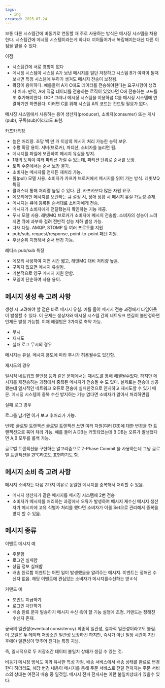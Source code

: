```yaml
---
tags:
  - ing
created: 2025-07-24
---
```

보통 다른 시스템간에 비동기로 연동할 때 주로 사용하는 방식은 메시징 시스템을 차용한다. 시스템간에 메시징 시스템이라는게 하나더 끼어들어가서 복잡해지는대신 다른 이점을 얻을 수 있다.

이점
- 시스템간에 서로 영향이 없다
- 메시징 시스템이 시스템 A가 보낸 메시지를 일단 저장하고 시스템 B가 여력이 될때 보내면 특정 시스템에 부하가 생겨도 메시지 전송이 보장됨.
- 확장이 용이하다. 예를들어 A가 C에도 데이터를 전송해야한다는 요구사항이 생겼사 치자. 만약, A에 직접 데이터를 전송하는 로직이 있었다면 C에 전송하는 코드를 또 추가해야한다. OCP 그러나 메시징 시스템을 이용하념 C를 메시징 시스템에 연결하기만 하면된다. 이러면 C를 위해 시스템 A의 코드는 건드릴 필요가 없다.

메시징 시스템에서 사용하는 용어
생산자(producer), 소비자(consumer) 또는 게시(pub), 구독(sub)이라고도 표현.

카프카특징
- 높은 처리량. 초당 백 만 개 이상의 메시지 처리 가능한 능력 보유.
- 수평 확장 용이. 서버(브로커), 파티션, 소비자를 늘리면 됨.
- 메시지를 파일에 보관하여 메시지 유실을 방지.
- 1개의 토픽이 여러 파티션 가질 수 있는데, 파티션 단위로 순서를 보장.
- 토픽 수준에서는 순서 보장 불가.
- 소비자는 메시지를 언제든 재처리 가능.
- 풀(pull) 모델 사용. 소비자가 카프카 브로커에서 메시지를 읽어 가는 방식.
레빗MQ 특징
- 클러스터 통해 처리량 높일 수 있다. 단, 카프카보다 많은 자원 요구.
- 메모리에만 메시지를 보관하는 큐 설정 시, 장애 상황 시 메시지 유실 가능성 존재.
- 메시지는 큐에 등록된 순서대로 소비자에게 전송.
- 메시지가 소비자에게 전달됐는지 확인하는 기능 제공.
- 푸시 모델 사용. 래빗MQ 브로커가 소비자에 메시지 전송함. 소비자의 성능이 느려지면 큐에 과부하 걸려 전반적 성능 저하 발생 가능.
- 다재 다능. AMQP, STOMP 등 여러 프로토콜 지원
- pub/sub, request/response, point-to-point 패턴 지원.
- 우선순위 지정해서 순서 변경 가능.

레디스 pub/sub 특징
- 메모리 사용하여 지연 시간 짧고, 래빗MQ 대비 처리량 높음.
- 구독자 없으면 메시지 유실됨.
- 기본적으로 영구 메시지 지원 안함.
- 모델이 단순하여 사용 용이.

## 메시지 생성 측 고려 사항
생성 시 고려해야 할 점은 바로 메시지 유실. 예를 들어 메시지 전송 과정에서 타임아웃이 발생할 수 있다. 이 문제는 생상자와 메시징 시스템 간의 네트워크 연길이 불안정하면 언제든 발생 가능함. 이때 해결법은 3가지로 축약 가능.
- 무시
- 재시도
- 실패 로그
무시의 경우

메시지는 유실. 메시지 용도에 따라 무시가 허용될수도 있긴함.

재시도의 경우

일시적 네트워크 불안정 등과 같은 문제에서는 재시도를 통해 해결될수있다. 하지만 메시지를 재전송하는 과정에서 중복된 메시지가 전송될 수 도 있다. 실제로는 전송에 성공했는데 일시적인 네트워크 오류로 전송에 실패한것으로 인지하고 재시도할 수 있기 때문. 메시징 시스템이 중복 수신 방지하는 기능 없다면 소비자가 알아서 처리하면됨.

실패 로그 경우

로그를 남기면 이거 보고 후처리가 가능.

번외) 글로벌 트랜잭션
글로벌 트랜잭션 쓰면 여러 자원(여러 DB)에 대한 변경을 한 트랜잭션으로 묶어 처리 가능. 예를 들어 A DB는 커밋되었는데 B DB는 오류가 발생했다면 A,B 모두를 롤백 가능.

글로벌 트랜잭션을 구현하는 알고리즘으로 2-Phase Commit 을 사용하는데 그냥 글로벌 트랜잭션을 2PC라고도 표현하기도 함.

## 메시지 소비 측 고려 사항
메시지 소비자는 다음 2가지 이유로 동일한 메시지를 중복해서 처리할 수 있음.
- 메시지 생산자가 같은 메시지를 메시징 시스템에 2번 전송
- 소비자가 메시지를 처리하는 과정에서 오류가 발생하여 메시지 재수신
메시지 생산자가 메시지에 고유 식별자 처리를 했다면 소비자가 이를 Set으로 관리해서 중복을 방지 할 수 있음.

## 메시지 종류
이벤트 메시지 예
- 주문함
- 로그인 실패함
- 상품 정보 실패함
- 배송 완료함
이벤트는 어떤 일이 발생했음을 알려주는 메시지.
이벤트는 정해진 수신자 없음. 해당 이벤트에 관심있는 소비자가 메시지를수신하는 방ㅎ식


커맨드 예
- 포인트 지급하기
- 로그인 차단하기
- 배송 완료 문자 발송하기
메시지 수신 측이 할 기능 실행에 초점.
커맨드는 정해진 수신자 존재.



궁극의 일관성(eventual consistency)
최종적 일관성, 결과적 일관성이라고도 불림. 이 모델은 두 데이터 저장소간 일관성 보장하긴 하지만, 즉시가 아닌 일정 시간이 지난 후에야 일관성이 맞추어 진다는 특징 지님.

즉, 일시적으로 두 저장소간 데이터 불일치 상태가 생길 수 있는 것.

비동기 메시징 방식도 이와 유사한 특성 가짐. 배송 서비스에서 배송 상태를 완료로 변경한다 하더라도, 해당 변경 내용이 메시지를 통해 주문 서비스로 전달 전까지는 주문 서비스의 상태는 여전히 배송 중 일것임. 메시지 전파 전까지는 이런 불일치상태가 있을수 있다.